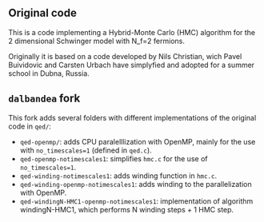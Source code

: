 ## Original code

This is a code implementing a Hybrid-Monte Carlo (HMC) algorithm for
the 2 dimensional Schwinger model with N_f=2 fermions. 

Originally it is based on a code developed by Nils Christian, wich
Pavel Buividovic and Carsten Urbach have simplyfied and adopted for a
summer school in Dubna, Russia. 


## `dalbandea` fork

This fork adds several folders with different implementations of the
original code in `qed/`:
- `qed-openmp/`: adds CPU paralelllization with OpenMP, mainly for the
use with `no_timescales=1` (defined in `qed.c`).
- `qed-openmp-notimescales1`: simplifies `hmc.c` for the use of
`no_timescales=1`.
- `qed-winding-notimescales1`: adds winding function in `hmc.c`.
- `qed-winding-openmp-notimescales1`: adds winding to the parallelization
with OpenMP.
- `qed-windingN-HMC1-openmp-notimescales1`: implementation of algorithm
windingN-HMC1, which performs N winding steps + 1 HMC step.

